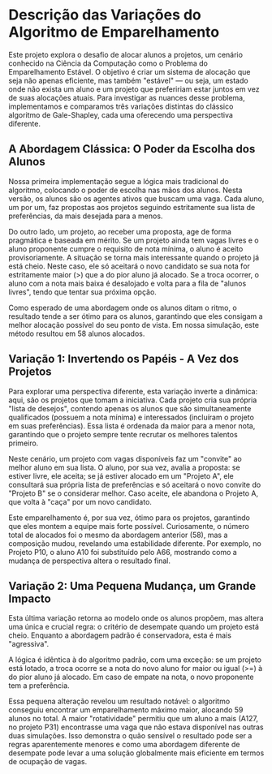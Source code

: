 # Descrição das Variações do Algoritmo de Emparelhamento

Este projeto explora o desafio de alocar alunos a projetos, um cenário conhecido na Ciência da Computação como o Problema do Emparelhamento Estável. O objetivo é criar um sistema de alocação que seja não apenas eficiente, mas também "estável" — ou seja, um estado onde não exista um aluno e um projeto que prefeririam estar juntos em vez de suas alocações atuais. Para investigar as nuances desse problema, implementamos e comparamos três variações distintas do clássico algoritmo de Gale-Shapley, cada uma oferecendo uma perspectiva diferente.

## A Abordagem Clássica: O Poder da Escolha dos Alunos

Nossa primeira implementação segue a lógica mais tradicional do algoritmo, colocando o poder de escolha nas mãos dos alunos. Nesta versão, os alunos são os agentes ativos que buscam uma vaga. Cada aluno, um por um, faz propostas aos projetos seguindo estritamente sua lista de preferências, da mais desejada para a menos.

Do outro lado, um projeto, ao receber uma proposta, age de forma pragmática e baseada em mérito. Se um projeto ainda tem vagas livres e o aluno proponente cumpre o requisito de nota mínima, o aluno é aceito provisoriamente. A situação se torna mais interessante quando o projeto já está cheio. Neste caso, ele só aceitará o novo candidato se sua nota for estritamente maior (>) que a do pior aluno já alocado. Se a troca ocorrer, o aluno com a nota mais baixa é desalojado e volta para a fila de "alunos livres", tendo que tentar sua próxima opção.

Como esperado de uma abordagem onde os alunos ditam o ritmo, o resultado tende a ser ótimo para os alunos, garantindo que eles consigam a melhor alocação possível do seu ponto de vista. Em nossa simulação, este método resultou em 58 alunos alocados.

## Variação 1: Invertendo os Papéis - A Vez dos Projetos

Para explorar uma perspectiva diferente, esta variação inverte a dinâmica: aqui, são os projetos que tomam a iniciativa. Cada projeto cria sua própria "lista de desejos", contendo apenas os alunos que são simultaneamente qualificados (possuem a nota mínima) e interessados (incluíram o projeto em suas preferências). Essa lista é ordenada da maior para a menor nota, garantindo que o projeto sempre tente recrutar os melhores talentos primeiro.

Neste cenário, um projeto com vagas disponíveis faz um "convite" ao melhor aluno em sua lista. O aluno, por sua vez, avalia a proposta: se estiver livre, ele aceita; se já estiver alocado em um "Projeto A", ele consultará sua própria lista de preferências e só aceitará o novo convite do "Projeto B" se o considerar melhor. Caso aceite, ele abandona o Projeto A, que volta à "caça" por um novo candidato.

Este emparelhamento é, por sua vez, ótimo para os projetos, garantindo que eles montem a equipe mais forte possível. Curiosamente, o número total de alocados foi o mesmo da abordagem anterior (58), mas a composição mudou, revelando uma estabilidade diferente. Por exemplo, no Projeto P10, o aluno A10 foi substituído pelo A66, mostrando como a mudança de perspectiva altera o resultado final.

## Variação 2: Uma Pequena Mudança, um Grande Impacto

Esta última variação retorna ao modelo onde os alunos propõem, mas altera uma única e crucial regra: o critério de desempate quando um projeto está cheio. Enquanto a abordagem padrão é conservadora, esta é mais "agressiva".

A lógica é idêntica à do algoritmo padrão, com uma exceção: se um projeto está lotado, a troca ocorre se a nota do novo aluno for maior ou igual (>=) à do pior aluno já alocado. Em caso de empate na nota, o novo proponente tem a preferência.

Essa pequena alteração revelou um resultado notável: o algoritmo conseguiu encontrar um emparelhamento máximo maior, alocando 59 alunos no total. A maior "rotatividade" permitiu que um aluno a mais (A127, no projeto P31) encontrasse uma vaga que não estava disponível nas outras duas simulações. Isso demonstra o quão sensível o resultado pode ser a regras aparentemente menores e como uma abordagem diferente de desempate pode levar a uma solução globalmente mais eficiente em termos de ocupação de vagas.